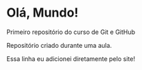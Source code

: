 # Olá, Mundo!
 Primeiro repositório do curso de Git e GitHub

Repositório criado durante uma aula.

Essa linha eu adicionei diretamente pelo site!
